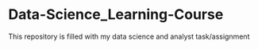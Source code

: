 # Data-Science_Learning-Course
This repository is filled with my data science and analyst task/assignment
